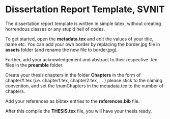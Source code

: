 
# Dissertation Report Template, SVNIT

The dissertation report template is written in simple latex, without creating horrendous classes or any stupid hell of codes. 

To get started, open the **metadata.tex** and edit the values of your title, name etc. You can add your own border by replacing the border.jpg file in **assets** folder (and rename the new file to border.jpg).

Further, add your acknowledgement and abstract to their respective .tex files in the **preamble** folder.

Create your thesis chapters in the folder **Chapters** in the form of chapter#.tex (i.e. chapter1.tex, chapter2.tex, ... ) please stick to the naming convention, and set the \numChapters in the metadata.tex to the number of chapters.

Add your references as bibtex entries to the **references.bib** file.

After this compile the **THESIS.tex** file, you will have your thesis ready. 